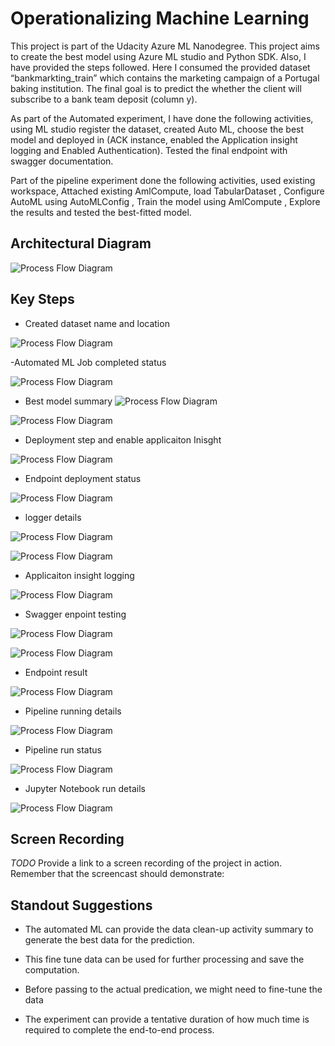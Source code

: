 
# Operationalizing Machine Learning

This project is part of the Udacity Azure ML Nanodegree. This project aims to create the best model using Azure ML studio and Python SDK. Also, I have provided the steps followed. Here I consumed the provided dataset “bankmarkting_train” which contains the marketing campaign of a Portugal baking institution. The final goal is to predict the whether the client will subscribe to a bank team deposit (column y).

As part of the Automated experiment, I have done the following activities, using ML studio register the dataset, created Auto ML, choose the best model and deployed in (ACK instance, enabled the Application insight logging and Enabled Authentication). Tested the final endpoint with swagger documentation.

Part of the pipeline experiment done the following activities, used existing workspace, Attached existing AmlCompute, load TabularDataset , Configure AutoML using AutoMLConfig , Train the model using AmlCompute ,  Explore the results and tested the best-fitted model.


## Architectural Diagram
 ![Process Flow Diagram](/ML%20Architecture.png "Process Flow Diagram")


## Key Steps
 - Created dataset name and location 
 
 ![Process Flow Diagram](/Registered%20Dataset.png "Register Dataset")
 
 -Automated ML Job completed status 
 
 ![Process Flow Diagram](/Experiment_Completed.png "Experiment completed")
 
 - Best model summary
 ![Process Flow Diagram](/Experiment_Bestmodel.png "Experiment_Bestmodel")
 
 ![Process Flow Diagram](/Experiment_Bestmodel_2.png "Experiment_Bestmodel_2")
 
  - Deployment step and enable applicaiton Inisght 
 
 ![Process Flow Diagram](/EnableAppInsight.png "EnableAppInsight")
 
  - Endpoint deployment status 
  
 ![Process Flow Diagram](/DeployBestModel%20ACI.png "DeployBestModel")
 
  - logger details
 
 ![Process Flow Diagram](/Endpoint%20deployment.png "Endpoint%20deployment")
 

   
 ![Process Flow Diagram](/Endpoint%20deployment_Finished.png "Endpoint%20deployment_Finished")
 
  - Applicaiton insight logging 
 
 ![Process Flow Diagram](/AppInsightoutput.png "AppInsightoutput")
 
  - Swagger enpoint testing
 
 ![Process Flow Diagram](/Swaggerrun.png "Swaggerrun")
  
 ![Process Flow Diagram](/Swaggerrun_command.png "Swaggerrun_command")
 
   - Endpoint result
  
 ![Process Flow Diagram](/EndpointResult.png "EndpointResult")
 
  - Pipeline running details
 
 ![Process Flow Diagram](/pipleiline%20created.png "pipleiline%20created")
 
   - Pipeline run status
 
 ![Process Flow Diagram](/Pipeline%20run%20final%20model.png "Pipeline run final model")
 
 - Jupyter Notebook run details
  
 ![Process Flow Diagram](/published%20pipeline%20overview.png "Published new pipeline")

## Screen Recording
*TODO* Provide a link to a screen recording of the project in action. Remember that the screencast should demonstrate:

## Standout Suggestions
- The automated ML can provide the data clean-up activity summary to generate the best data for the prediction. 
- This fine tune data can be used for further processing and save the computation.

- Before passing to the actual predication, we might need to fine-tune the data

- The experiment can provide a tentative duration of how much time is required to complete the end-to-end process.

